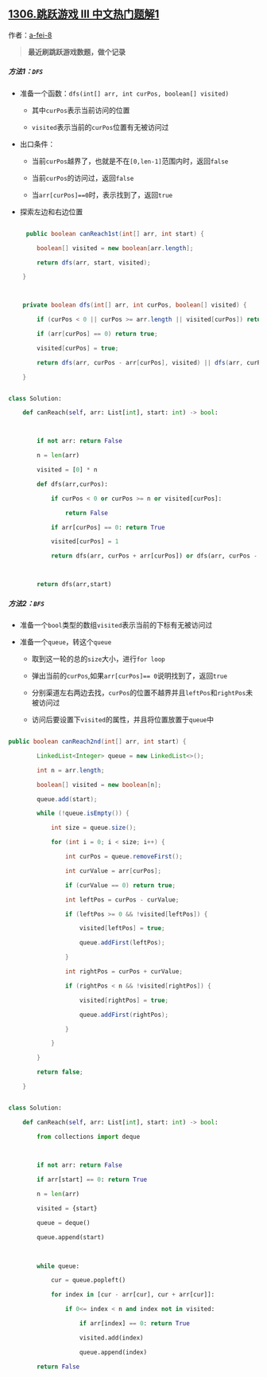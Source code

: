 ## [1306.跳跃游戏 III 中文热门题解1](https://leetcode.cn/problems/jump-game-iii/solutions/100000/a-fei-xue-suan-fa-zhi-si-ke-yi-dao-ti-1306-tiao-yu)

作者：[a-fei-8](https://leetcode.cn/u/a-fei-8)

 > **最近刷跳跃游戏数题，做个记录**
##### 方法1：`DFS`
- 准备一个函数：`dfs(int[] arr, int curPos, boolean[] visited)`
  - 其中`curPos`表示当前访问的位置
  - `visited`表示当前的`curPos`位置有无被访问过
- 出口条件：
  - 当前`curPos`越界了，也就是不在`[0,len-1]`范围内时，返回`false`
  - 当前`curPos`的访问过，返回`false`
  - 当`arr[curPos]==0`时，表示找到了，返回`true`
- 探索左边和右边位置  

```java []
     public boolean canReach1st(int[] arr, int start) {
        boolean[] visited = new boolean[arr.length];
        return dfs(arr, start, visited);
    }

    private boolean dfs(int[] arr, int curPos, boolean[] visited) {
        if (curPos < 0 || curPos >= arr.length || visited[curPos]) return false;
        if (arr[curPos] == 0) return true;
        visited[curPos] = true;
        return dfs(arr, curPos - arr[curPos], visited) || dfs(arr, curPos + arr[curPos], visited);
    }
```
```python []
class Solution:
    def canReach(self, arr: List[int], start: int) -> bool:

        if not arr: return False
        n = len(arr)
        visited = [0] * n
        def dfs(arr,curPos):
            if curPos < 0 or curPos >= n or visited[curPos]:
                return False
            if arr[curPos] == 0: return True
            visited[curPos] = 1
            return dfs(arr, curPos + arr[curPos]) or dfs(arr, curPos - arr[curPos])

        return dfs(arr,start)
```




##### 方法2：`BFS`
- 准备一个`bool`类型的数组`visited`表示当前的下标有无被访问过
- 准备一个`queue`，转这个`queue`
  - 取到这一轮的总的`size`大小，进行`for loop`
  - 弹出当前的`curPos`,如果`arr[curPos]== 0`说明找到了，返回`true`
  - 分别渠道左右两边去找，`curPos`的位置不越界并且`leftPos`和`rightPos`未被访问过
  - 访问后要设置下`visited`的属性，并且将位置放置于`queue`中

```java []
public boolean canReach2nd(int[] arr, int start) {
        LinkedList<Integer> queue = new LinkedList<>();
        int n = arr.length;
        boolean[] visited = new boolean[n];
        queue.add(start);
        while (!queue.isEmpty()) {
            int size = queue.size();
            for (int i = 0; i < size; i++) {
                int curPos = queue.removeFirst();
                int curValue = arr[curPos];
                if (curValue == 0) return true;
                int leftPos = curPos - curValue;
                if (leftPos >= 0 && !visited[leftPos]) {
                    visited[leftPos] = true;
                    queue.addFirst(leftPos);
                }
                int rightPos = curPos + curValue;
                if (rightPos < n && !visited[rightPos]) {
                    visited[rightPos] = true;
                    queue.addFirst(rightPos);
                }
            }
        }
        return false;
    }
```
```python []
class Solution:
    def canReach(self, arr: List[int], start: int) -> bool:
        from collections import deque
        
        if not arr: return False
        if arr[start] == 0: return True
        n = len(arr)
        visited = {start}
        queue = deque()
        queue.append(start)
        
        while queue:
            cur = queue.popleft()
            for index in [cur - arr[cur], cur + arr[cur]]:
                if 0<= index < n and index not in visited:
                    if arr[index] == 0: return True
                    visited.add(index)
                    queue.append(index)
        return False
```

